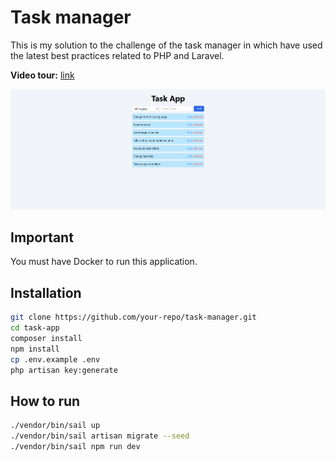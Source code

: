 # Task manager

This is my solution to the challenge of the task manager in which have used the latest best practices related to PHP and Laravel.

**Video tour:** [link](https://jam.dev/c/d1037b6d-5651-4a61-bbd4-67c34c354acc)

![img app](./public/app/app.png)

## Important

You must have Docker to run this application.

## **Installation**

```bash
git clone https://github.com/your-repo/task-manager.git
cd task-app
composer install
npm install
cp .env.example .env
php artisan key:generate
```

## How to run

```bash
./vendor/bin/sail up
./vendor/bin/sail artisan migrate --seed
./vendor/bin/sail npm run dev
```
